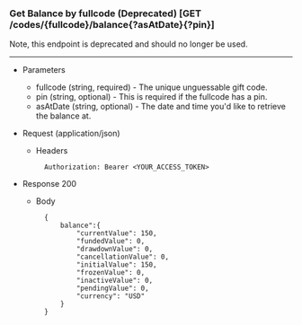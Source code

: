 ### Get Balance by fullcode (Deprecated) [GET /codes/{fullcode}/balance{?asAtDate}{?pin}]
Note, this endpoint is deprecated and should no longer be used. 

---
+ Parameters
    + fullcode (string, required) - The unique unguessable gift code.
    + pin (string, optional) - This is required if the fullcode has a pin.
    + asAtDate (string, optional) - The date and time you'd like to retrieve the balance at.

+ Request (application/json)
    + Headers
    
            Authorization: Bearer <YOUR_ACCESS_TOKEN>
    
+ Response 200
    + Body

            {
                balance":{
                    "currentValue": 150,
                    "fundedValue": 0,
                    "drawdownValue": 0,
                    "cancellationValue": 0,
                    "initialValue": 150,
                    "frozenValue": 0,
                    "inactiveValue": 0,
                    "pendingValue": 0,
                    "currency": "USD"
                }
            }
